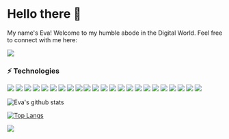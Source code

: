 # Hello there 👋

My name's Eva! Welcome to my humble abode in the Digital World. Feel free to connect with me here:

<img src = "https://img.shields.io/badge/linkedin-%230077B5.svg?&style=for-the-badge&logo=linkedin&logoColor=white" />

### ⚡️ Technologies 

<img src = "https://img.shields.io/badge/c++%20-%2300599C.svg?&style=for-the-badge&logo=c%2B%2B&logoColor=white" /> <img src = "https://img.shields.io/badge/c%23%20-%23239120.svg?&style=for-the-badge&logo=c-sharp&logoColor=white" />
<img src = "https://img.shields.io/badge/java-%23ED8B00.svg?&style=for-the-badge&logo=java&logoColor=white" />
<img src = "https://img.shields.io/badge/swift-%23FA7343.svg?&style=for-the-badge&logo=swift&logoColor=white" />
<img src = "https://img.shields.io/badge/tableau%20-%23E97627.svg?&style=for-the-badge&logo=tableau&logoColor=white" />
<img src = "https://img.shields.io/badge/angular%20-%23DD0031.svg?&style=for-the-badge&logo=angular&logoColor=white" />
<img src = "https://img.shields.io/badge/bootstrap%20-%23563D7C.svg?&style=for-the-badge&logo=bootstrap&logoColor=white" />
<img src = "https://img.shields.io/badge/mysql-%2300f.svg?&style=for-the-badge&logo=mysql&logoColor=white" />
<img src = "https://img.shields.io/badge/slack%20-%234A154B.svg?&style=for-the-badge&logo=slack&logoColor=white" />
<img src = "https://img.shields.io/badge/ApacheMaven%20-%23C71A36.svg?&style=for-the-badge&logo=apache&logoColor=white" />
<img src = "https://img.shields.io/badge/jenkins%20-%23D24939.svg?&style=for-the-badge&logo=jenkins&logoColor=white" />
<img src = "https://img.shields.io/badge/html%20-%23E34F26.svg?&style=for-the-badge&logo=html5&logoColor=white" />
<img src = "https://img.shields.io/badge/linux%20-%23FCC624.svg?&style=for-the-badge&logo=linux&logoColor=white" />
<img src = "https://img.shields.io/badge/spring%20-%236DB33F.svg?&style=for-the-badge&logo=spring&logoColor=white" />
<img src = "https://img.shields.io/badge/node.js%20-%23339933.svg?&style=for-the-badge&logo=node.js&logoColor=white" />
<img src = "https://img.shields.io/badge/css3%20-%231572B6.svg?&style=for-the-badge&logo=css3&logoColor=white" />
<img src = "https://img.shields.io/badge/xcode%20-%231575F9.svg?&style=for-the-badge&logo=xcode&logoColor=white" />
<img src = "https://img.shields.io/badge/typescript%20-%23007ACC.svg?&style=for-the-badge&logo=typescript&logoColor=white" />
<img src = "https://img.shields.io/badge/BitBucket%20-%230052CC.svg?&style=for-the-badge&logo=bitbucket&logoColor=white" />
<img src = "https://img.shields.io/badge/jira%20-%230052CC.svg?&style=for-the-badge&logo=jira&logoColor=white" />
<img src = "https://img.shields.io/badge/eclipse%20-%232C2255.svg?&style=for-the-badge&logo=eclipse&logoColor=white" />
<img src = "https://img.shields.io/badge/visualstudio%20-%235C2D91.svg?&style=for-the-badge&logo=visualstudio&logoColor=white" />
<img src = "https://img.shields.io/badge/splunk%20-%23000000.svg?&style=for-the-badge&logo=splunk&logoColor=white" />

>
![Eva's github stats](https://github-readme-stats.vercel.app/api?username=ezolo&theme=default&show_icons=true)
>
[![Top Langs](https://github-readme-stats.vercel.app/api/top-langs/?username=ezolo&layout&theme=compact)](https://github.com/ezolo/github-readme-stats)

![](https://komarev.com/ghpvc/?username=ezolo&color=blue)
